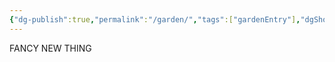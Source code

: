 ```yaml
---
{"dg-publish":true,"permalink":"/garden/","tags":["gardenEntry"],"dgShowFileTree":"false","dgEnableSearch":"false"}
---
```


FANCY NEW THING
 